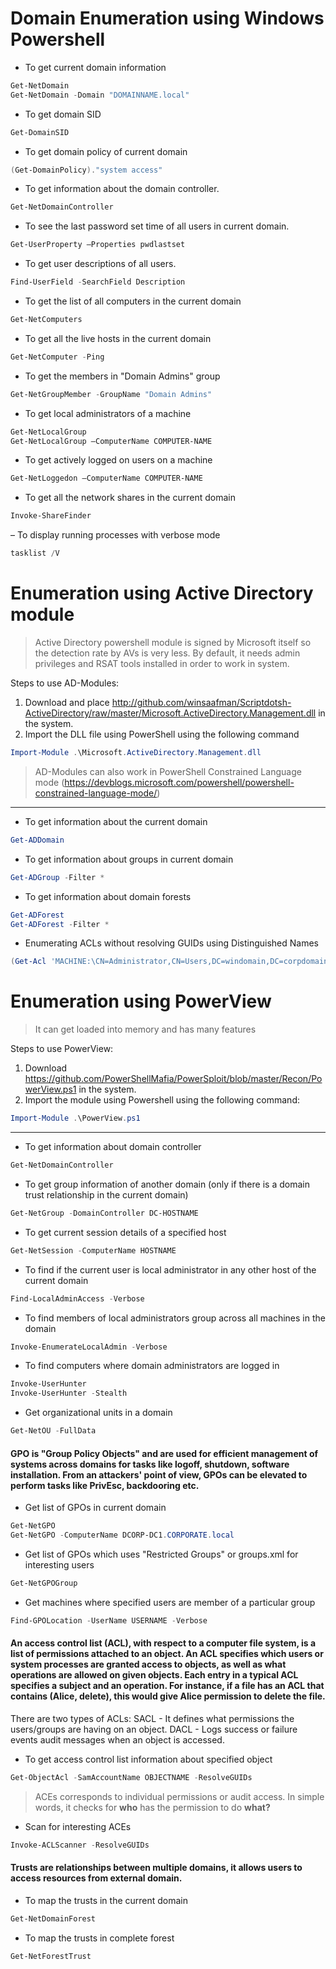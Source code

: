 # Domain Enumeration using Windows Powershell
- To get current domain information

```powershell
Get-NetDomain
Get-NetDomain -Domain "DOMAINNAME.local"
```

- To get domain SID

```powershell
Get-DomainSID
```

- To get domain policy of current domain

```powershell
(Get-DomainPolicy)."system access"
```

- To get information about the domain controller.

```powershell
Get-NetDomainController
```

- To see the last password set time of all users in current domain.

```powershell
Get-UserProperty –Properties pwdlastset
```

- To get user descriptions of all users.

```powershell
Find-UserField -SearchField Description
```

- To get the list of all computers in the current domain

```powershell
Get-NetComputers
```

- To get all the live hosts in the current domain

```powershell
Get-NetComputer -Ping
```

- To get the members in "Domain Admins" group

```powershell
Get-NetGroupMember -GroupName "Domain Admins"
```

- To get local administrators of a machine

```powershell
Get-NetLocalGroup
Get-NetLocalGroup –ComputerName COMPUTER-NAME
```

- To get actively logged on users on a machine

```powershell
Get-NetLoggedon –ComputerName COMPUTER-NAME
```

- To get all the network shares in the current domain

```powershell
Invoke-ShareFinder
```

 – To display running processes with verbose mode

```powershell
tasklist /V
```

# Enumeration using Active Directory module

> Active Directory powershell module is signed by Microsoft itself so the detection rate by AVs is very less. By default, it needs admin privileges and  RSAT tools installed in order to work in system.

Steps to use AD-Modules:

1. Download and place http://github.com/winsaafman/Scriptdotsh-ActiveDirectory/raw/master/Microsoft.ActiveDirectory.Management.dll in the system.
2. Import the DLL file using PowerShell using the following command

```powershell
Import-Module .\Microsoft.ActiveDirectory.Management.dll
```

> AD-Modules can also work in PowerShell Constrained Language mode (https://devblogs.microsoft.com/powershell/powershell-constrained-language-mode/)

-----------------

- To get information about the current domain

```powershell
Get-ADDomain
```

- To get information about groups in current domain

```powershell
Get-ADGroup -Filter *
```

- To get information about domain forests

```powershell
Get-ADForest
Get-ADForest -Filter *
```

- Enumerating ACLs without resolving GUIDs using Distinguished Names

```powershell
(Get-Acl 'MACHINE:\CN=Administrator,CN=Users,DC=windomain,DC=corpdomain,DC=local').Access
```


# Enumeration using PowerView

> It can get loaded into memory and has many features 

Steps to use PowerView:

1. Download https://github.com/PowerShellMafia/PowerSploit/blob/master/Recon/PowerView.ps1 in the system.
2. Import the module using Powershell using the following command:

```powershell
Import-Module .\PowerView.ps1
```

-----------------

- To get information about domain controller

```powershell
Get-NetDomainController
````

- To get group information of another domain (only if there is a domain trust relationship in the current domain)

```powershell
Get-NetGroup -DomainController DC-HOSTNAME
```

- To get current session details of a specified host

```powershell
Get-NetSession -ComputerName HOSTNAME
```

- To find if the current user is local administrator in any other host of the current domain

```powershell
Find-LocalAdminAccess -Verbose
```

- To find members of local administrators group across all machines in the domain

```powershell
Invoke-EnumerateLocalAdmin -Verbose
```

- To find computers where domain administrators are logged in

```powershell
Invoke-UserHunter
Invoke-UserHunter -Stealth
```

- Get organizational units in a domain

```powershell
Get-NetOU -FullData
```

#### GPO is "Group Policy Objects" and are used for efficient management of systems across domains for tasks like logoff, shutdown, software installation. From an attackers' point of view, GPOs can be elevated to perform tasks like PrivEsc, backdooring etc.

- Get list of GPOs in current domain

```powershell
Get-NetGPO
Get-NetGPO -ComputerName DCORP-DC1.CORPORATE.local
```

- Get list of GPOs which uses "Restricted Groups" or groups.xml for interesting users

```powershell
Get-NetGPOGroup
```

- Get machines where specified users are member of a particular group

```powershell
Find-GPOLocation -UserName USERNAME -Verbose
```

#### An access control list (ACL), with respect to a computer file system, is a list of permissions attached to an object. An ACL specifies which users or system processes are granted access to objects, as well as what operations are allowed on given objects. Each entry in a typical ACL specifies a subject and an operation. For instance, if a file has an ACL that contains (Alice, delete), this would give Alice permission to delete the file.  

There are two types of ACLs: SACL - It defines what permissions the users/groups are having on an object. DACL - Logs success or failure events audit messages when an object is accessed. 

- To get access control list information about specified object

```powershell
Get-ObjectAcl -SamAccountName OBJECTNAME -ResolveGUIDs
```

> ACEs corresponds to individual permissions or audit access. In simple words, it checks for __who__ has the permission to do __what?__  

- Scan for interesting ACEs

```powershell
Invoke-ACLScanner -ResolveGUIDs
```

#### Trusts are relationships between multiple domains, it allows users to access resources from external domain.

- To map the trusts in the current domain

```powershell
Get-NetDomainForest
```

- To map the trusts in complete forest

```powershell
Get-NetForestTrust
```
